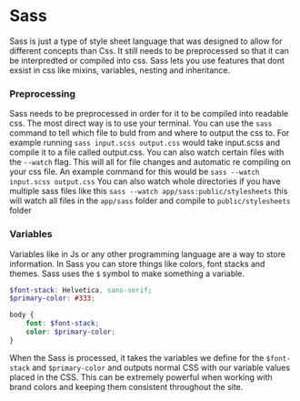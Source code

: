 # Sass

Sass is just a type of style sheet language that was designed to allow for different concepts than Css. It still needs to be preprocessed so that it can be interpredted or compiled into css. Sass lets you use features that dont exsist in css like mixins, variables, nesting and inheritance.

### Preprocessing

Sass needs to be preprocessed in order for it to be compiled into readable css. The most direct way is to use your terminal. You can use the `sass` command to tell which file to buld from and where to output the css to. For example running `sass input.scss output.css` would take input.scss and compile it to a file called output.css.
You can also watch certain files with the `--watch` flag. This will all for file changes and automatic re compiling on your css file. An example command for this would be `sass --watch input.scss output.css` You can also watch whole directories if you have multiple sass files  like this
`sass --watch app/sass:public/stylesheets` this will watch all files in the `app/sass` folder and compile to `public/stylesheets` folder

### Variables

Variables like in Js or any other programming language are a way to store information. In Sass you can store things like colors, font stacks and themes. Sass uses the `$` symbol to make something a variable.

```scss 
$font-stack: Helvetica, sans-serif;
$primary-color: #333;

body {
    font: $font-stack;
    color: $primary-color;
}
```

When the Sass is processed, it takes the variables we define for the `$font-stack` and `$primary-color` and outputs normal CSS with our variable values placed in the CSS. This can be extremely powerful when working with brand colors and keeping them consistent throughout the site.

